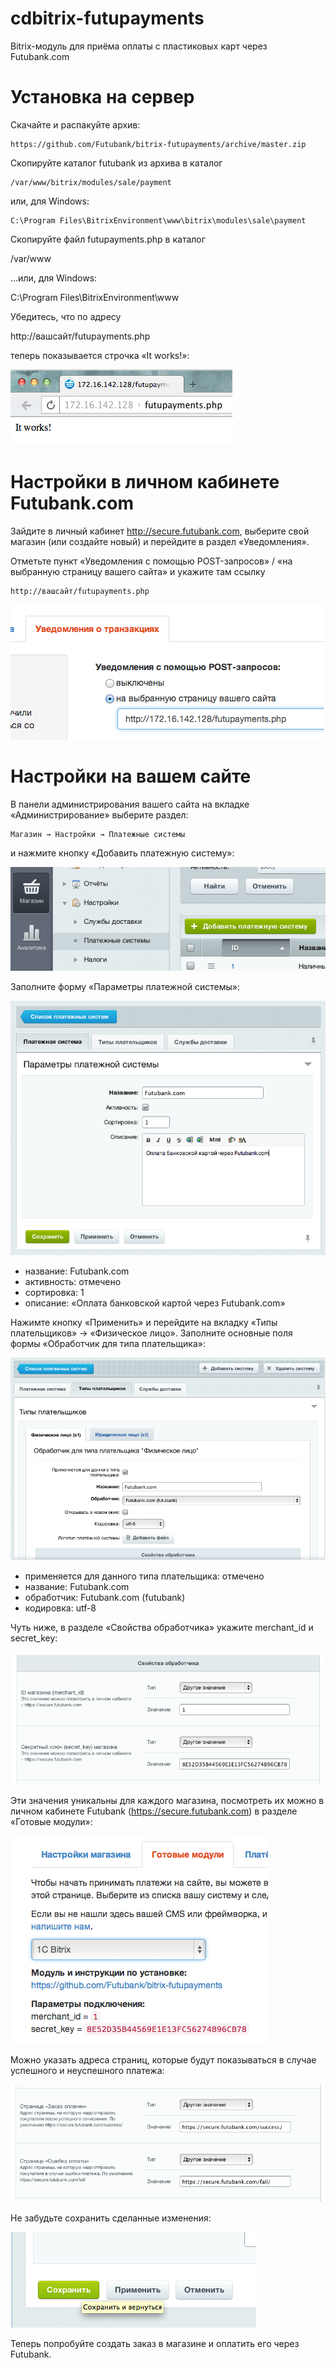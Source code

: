 cdbitrix-futupayments
===================

Bitrix-модуль для приёма оплаты с пластиковых карт через Futubank.com

Установка на сервер
===================

Скачайте и распакуйте архив: 

    https://github.com/Futubank/bitrix-futupayments/archive/master.zip

Скопируйте каталог futubank из архива в каталог

    /var/www/bitrix/modules/sale/payment

или, для Windows:

    C:\Program Files\BitrixEnvironment\www\bitrix\modules\sale\payment

Скопируйте файл futupayments.php в каталог 
   
   /var/www

...или, для Windows:

   C:\Program Files\BitrixEnvironment\www

Убедитесь, что по адресу

   http://вашсайт/futupayments.php

теперь показывается строчка «It works!»:

   ![success_url и fail_url](http://raw.githubusercontent.com/Futubank/futubank/master/static/bitrix/itworks.png)


Настройки в личном кабинете Futubank.com
========================================

Зайдите в личный кабинет http://secure.futubank.com, выберите свой магазин (или создайте новый) и перейдите в раздел «Уведомления».

Отметьте пункт «Уведомления с помощью POST-запросов» / «на выбранную страницу вашего сайта» и укажите там ссылку

    http://вашсайт/futupayments.php

![success_url и fail_url](http://raw.githubusercontent.com/Futubank/futubank/master/static/bitrix/cb.png)


Настройки на вашем сайте
========================

В панели администрирования вашего сайта на вкладке «Администрирование» выберите раздел:

    Магазин → Настройки → Платежные системы

и нажмите кнопку «Добавить платежную систему»:

![Добавить платежную систему](http://raw.githubusercontent.com/Futubank/futubank/master/static/bitrix/add-ps.png)

Заполните форму «Параметры платежной системы»:
   
   ![Параметры платёжной системы](http://raw.githubusercontent.com/Futubank/futubank/master/static/bitrix/ps-params.png)

   * название: Futubank.com
   * активность: отмечено
   * сортировка: 1
   * описание: «Оплата банковской картой через Futubank.com»

Нажимте кнопку «Применить» и перейдите на вкладку «Типы плательщиков» -> «Физическое лицо».
Заполните основные поля формы «Обработчик для типа плательщика»:

   ![Физическое лицо](http://raw.githubusercontent.com/Futubank/futubank/master/static/bitrix/ph1.png)

   * применяется для данного типа плательщика: отмечено
   * название: Futubank.com
   * обработчик: Futubank.com (futubank)
   * кодировка: utf-8

Чуть ниже, в разделе «Свойства обработчика» укажите merchant_id и secret_key:

   ![merchant_id и secret_key](http://raw.githubusercontent.com/Futubank/futubank/master/static/bitrix/ph2.png)

Эти значения уникальны для каждого магазина, посмотреть их можно в личном кабинете Futubank (https://secure.futubank.com) в разделе «Готовые модули»:

   ![merchant_id и secret_key](http://raw.githubusercontent.com/Futubank/futubank/master/static/bitrix/mods.png)

Можно указать адреса страниц, которые будут показываться в случае успешного и неуспешного платежа:

   ![success_url и fail_url](http://raw.githubusercontent.com/Futubank/futubank/master/static/bitrix/urls.png)

Не забудьте сохранить сделанные изменения:

   ![success_url и fail_url](http://raw.githubusercontent.com/Futubank/futubank/master/static/bitrix/save.png)

Теперь попробуйте создать заказ в магазине и оплатить его через Futubank.
